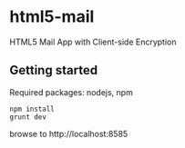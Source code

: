 html5-mail
==========

HTML5 Mail App with Client-side Encryption

## Getting started
Required packages: nodejs, npm

    npm install
    grunt dev
    
browse to http://localhost:8585
